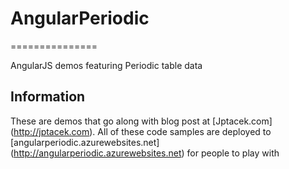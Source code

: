 # AngularPeriodic
===============

AngularJS demos featuring Periodic table data 

## Information
These are demos that go along with blog post at [Jptacek.com] (http://jptacek.com). All of these code samples are deployed
to [angularperiodic.azurewebsites.net] (http://angularperiodic.azurewebsites.net) for people to play with
